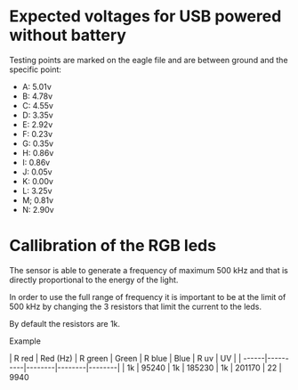 # Expected voltages for USB powered without battery

Testing points are marked on the eagle file and are between ground and the specific point:

* A: 5.01v
* B: 4.78v
* C: 4.55v
* D: 3.35v
* E: 2.92v
* F: 0.23v
* G: 0.35v
* H: 0.86v
* I: 0.86v
* J: 0.05v
* K: 0.00v
* L: 3.25v
* M; 0.81v
* N: 2.90v

# Callibration of the RGB leds

The sensor is able to generate a frequency of maximum 500 kHz and that is directly proportional to the energy of the light.

In order to use the full range of frequency it is important to be at the limit of 500 kHz by changing the 3 resistors that limit the current to the leds.

By default the resistors are 1k.

Example

| R red | Red (Hz) | R green | Green  | R blue | Blue   | R uv | UV   |
| ------|----------|--------|--------|--------|
| 1k    | 95240 | 1k |  185230 | 1k  | 201170 | 22 | 9940



